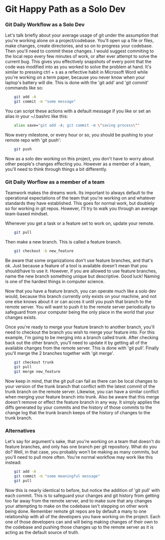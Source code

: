 # Git Happy Path as a Solo Dev

### Git Daily Workflow as a Solo Dev

Let's talk briefly about your average usage of git under the assumption that you're working alone on a project/codebase.
You'll open up a file or files, make changes, create directories, and so on to progress your codebase.
Then you'll need to commit these changes.
I would suggest commiting to the local repo every few minutes of work, or after ever attempt to solve the current bug.
This gives you effectively snapshots of every point that the code was modified into as you worked to solve the problem at hand.
It's similar to pressing ctrl + s as a reflective habit in Microsoft Word while you're working on a term paper, because you never know when your laptop's battery will die.
This is done with the 'git add' and 'git commit' commands like so:

```bash
	git add -A
	git commit -m "some message"
```

You can script these actions with a default message if you like or set an alias in your ~/.bashrc like this:

```bash
	alias save="git add -A; git commit -m \"saving process\""
```

Now every milestone, or every hour or so, you should be pushing to your remote repo with 'git push':

```bash
	git push
```

Now as a solo dev working on this project, you don't have to worry about other people's changes effecting you.
However as a member of a team, you'll need to think through things a bit differently.


### Git Daily Worflow as a member of a team

Teamwork makes the dreams work.
Its important to always default to the operational expectations of the team that you're working on and whatever standards they have established.
This goes for normal work, but doublely so for working in git repos.
However, I'll try to walk you through an average team-based mindset.

Whenever you get a task or a feature set to work on, update your remote.

```bash
	git pull
```

Then make a new branch.
This is called a feature branch.

```bash
	git checkout -b new_feature
```

Be aware that some organizations don't use feature branches, and that's ok.
Just because a feature of a tool is available doesn't mean that you should/have to use it.
However, if you are allowed to use feature branches, name the new branch something unique but descriptive.
Good luck!
Naming is one of the hardest things in computer science.

Now that you have a feature branch, you can operate much like a solo dev would, because this branch currently only exists on your machine, and not one else knows about it or can acces it until you push that branch to the remote server.
You will want to push it to the remote server periodically to safeguard from your computer being the only place in the world that your changes exists.

Once you're ready to merge your feature branch to another branch, you'll need to checkout the branch you wish to merge your feature into.
For this example, I'm going to be merging into a branch called trunk.
After checking back out the other branch, you'll need to update it by getting all of the available changes from the remote server.
This is done with 'git pull'.
Finally you'll merge the 2 branches together with 'git merge'.

```bash
	git checkout trunk
	git pull
	git merge new_feature
```

Now keep in mind, that the git pull can fail as there can be local changes to your version of the trunk branch that conflict with the latest commit of the trunk branch on the remote server.
Likewise, you can have a similar conflict when merging your feature branch into trunk.
Also be aware that this merge doesn't remove or effect the feature branch in any way.
It simply applies the diffs generated by your commits and the history of those commits to the change log that the trunk branch keeps of the history of changes to the trunk branch.


### Alternatives

Let's say for argument's sake, that you're working on a team that doesn't do feature branches, and only has one branch per git repository.
What do you do?
Well, in that case, you probably won't be making as many commits, but you'll need to pull more often.
You're normal workflow may work like this instead:

```bash
	git add -A
	git commit -m "some meaningful message"
	git pull
```

Now this is nearly identical to before, but notice the addition of 'git pull' with each commit.
This is to safeguard your changes and git history from getting too far away from the remote server, and to make sure that any changes your attempting to make on the codebase isn't stepping on other work being done.
Remember remote git repos are by default a many to one relationship with all of the developers you have working on the project.
Each one of those developers can and will being making changes of their own to the codebase and pushing those changes up to the remote server as it is acting as the default source of truth.




